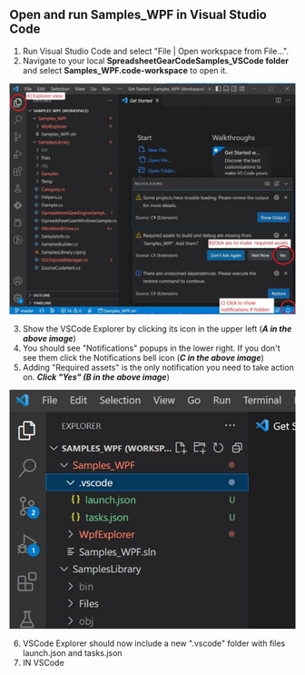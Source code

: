 ## Open and run Samples_WPF in Visual Studio Code
1. Run Visual Studio Code and select "File | Open workspace from File...".
2. Navigate to your local **SpreadsheetGearCodeSamples_VSCode folder** and select **Samples_WPF.code-workspace** to open it.

![Image](WPFCodeSamplesFirstOpen_v2.jpg)

3. Show the VSCode Explorer by clicking its icon in the upper left (***A in the above image***)
4. You should see "Notifications" popups in the lower right. If you don't see them click the Notifications bell icon (***C in the above image***)
5. Adding "Required assets" is the only notification you need to take action on. ***Click "Yes" (B in the above image***) 

![Image](WPFCodeExplorerUpdated.jpg)

6. VSCode Explorer should now include a new ".vscode" folder with files launch.json and tasks.json
7. IN VSCode 
